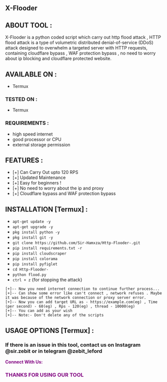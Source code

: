 ## X-Flooder

## ABOUT TOOL :

 X-Flooder is a python coded script which carry out http flood attack , HTTP flood attack is a type of volumetric distributed denial-of-service (DDoS) attack designed to overwhelm a targeted server with HTTP requests, containing cloudflare bypass , WAF protection bypass , no need to worry about ip blocking and cloudflare protected website.

## AVAILABLE ON :

* Termux

### TESTED ON :

* Termux

### REQUIREMENTS :
* high speed internet
* good processor or CPU
* external storage permission

## FEATURES :
* [+] Can Carry Out upto 120 RPS 
* [+] Updated Maintenance 
* [+] Easy for beginners !
* [+] No need to worry about the ip and proxy 
* [+] Cloudflare bypass and WAF protection bypass

## INSTALLATION [Termux] :

* `apt-get update -y`
* `apt-get upgrade -y`
* `pkg install python -y`
* `pkg install git -y`
* `git clone https://github.com/Sir-Hamxza/Http-Flooder-.git`
* `pip install requirements.txt -r`
* `pip install cloudscraper`
* `pip install colorama`
* `pip install pyfiglet`
* `cd Http-Flooder-`
* `python flood.py`
* `ctrl + z` {for stopping the attack}
```
[+]-- Now you need internet connection to continue further process...
[+]-- Can show some error like can't connect , network refuses . Maybe it was because of the network connection or proxy server error.
[+]-- Now you can add target URL as - https://example.com(eg) , Time (per second) - 60(eg) , Rps - 120(eg) , thread - 10000(eg)
[+]-- You can add as your wish 
[+]-- Note:- Don't delete any of the scripts 
```
## USAGE OPTIONS [Termux] :


### If there is an issue in this tool, contact us on Instagram @sir.zebit or in telegram @zebit_leford
<p style="color:purple"><b>Connect With Us:</b></p>


<h3 style="color:purple"> THANKS FOR USING OUR TOOL </h
